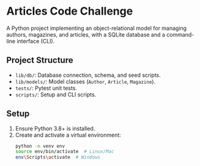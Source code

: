 # Articles Code Challenge

A Python project implementing an object-relational model for managing authors, magazines, and articles, with a SQLite database and a command-line interface (CLI).

## Project Structure
- `lib/db/`: Database connection, schema, and seed scripts.
- `lib/models/`: Model classes (`Author`, `Article`, `Magazine`).
- `tests/`: Pytest unit tests.
- `scripts/`: Setup and CLI scripts.

## Setup
1. Ensure Python 3.8+ is installed.
2. Create and activate a virtual environment:
   ```bash
   python -m venv env
   source env/bin/activate  # Linux/Mac
   env\Scripts\activate  # Windows
